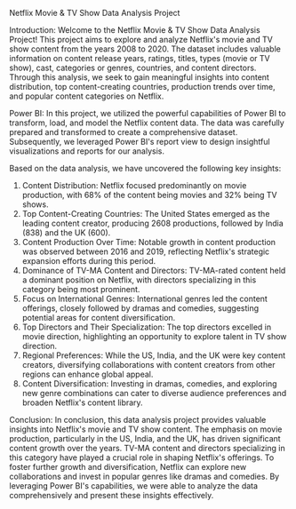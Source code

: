 Netflix Movie & TV Show Data Analysis Project

Introduction:
Welcome to the Netflix Movie & TV Show Data Analysis Project! This project aims to explore and analyze Netflix's movie and TV show content from the years 2008 to 2020. The dataset includes valuable information on content release years, ratings, titles, types (movie or TV show), cast, categories or genres, countries, and content directors. Through this analysis, we seek to gain meaningful insights into content distribution, top content-creating countries, production trends over time, and popular content categories on Netflix.

Power BI:
In this project, we utilized the powerful capabilities of Power BI to transform, load, and model the Netflix content data. The data was carefully prepared and transformed to create a comprehensive dataset. Subsequently, we leveraged Power BI's report view to design insightful visualizations and reports for our analysis.

Based on the data analysis, we have uncovered the following key insights:
1) Content Distribution: Netflix focused predominantly on movie production, with 68% of the content being movies and 32% being TV shows.
2) Top Content-Creating Countries: The United States emerged as the leading content creator, producing 2608 productions, followed by India (838) and the UK (600).
3) Content Production Over Time: Notable growth in content production was observed between 2016 and 2019, reflecting Netflix's strategic expansion efforts during this period.
4) Dominance of TV-MA Content and Directors: TV-MA-rated content held a dominant position on Netflix, with directors specializing in this category being most prominent.
5) Focus on International Genres: International genres led the content offerings, closely followed by dramas and comedies, suggesting potential areas for content diversification.
6) Top Directors and Their Specialization: The top directors excelled in movie direction, highlighting an opportunity to explore talent in TV show direction.
7) Regional Preferences: While the US, India, and the UK were key content creators, diversifying collaborations with content creators from other regions can enhance global appeal.
8) Content Diversification: Investing in dramas, comedies, and exploring new genre combinations can cater to diverse audience preferences and broaden Netflix's content library.

Conclusion:
In conclusion, this data analysis project provides valuable insights into Netflix's movie and TV show content. The emphasis on movie production, particularly in the US, India, and the UK, has driven significant content growth over the years. TV-MA content and directors specializing in this category have played a crucial role in shaping Netflix's offerings. To foster further growth and diversification, Netflix can explore new collaborations and invest in popular genres like dramas and comedies. By leveraging Power BI's capabilities, we were able to analyze the data comprehensively and present these insights effectively.

